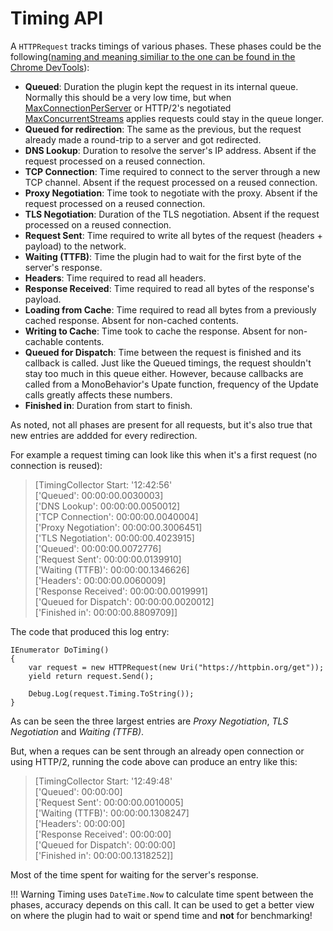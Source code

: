 # Timing API

A `HTTPRequest` tracks timings of various phases. These phases could be the following([naming and meaning similiar to the one can be found in the Chrome DevTools](https://developers.google.com/web/tools/chrome-devtools/network/reference?#timing-explanation)):

- **Queued**: Duration the plugin kept the request in its internal queue. Normally this should be a very low time, but when [MaxConnectionPerServer](../../7.GlobalTopics/GlobalSettings.md) or HTTP/2's negotiated [MaxConcurrentStreams](../../7.GlobalTopics/HTTP2.md#settings) applies requests could stay in the queue longer.
- **Queued for redirection**: The same as the previous, but the request already made a round-trip to a server and got redirected.
- **DNS Lookup**: Duration to resolve the server's IP address. Absent if the request processed on a reused connection.
- **TCP Connection**: Time required to connect to the server through a new TCP channel. Absent if the request processed on a reused connection.
- **Proxy Negotiation**: Time took to negotiate with the proxy. Absent if the request processed on a reused connection.
- **TLS Negotiation**: Duration of the TLS negotiation. Absent if the request processed on a reused connection.
- **Request Sent**: Time required to write all bytes of the request (headers + payload) to the network.
- **Waiting (TTFB)**: Time the plugin had to wait for the first byte of the server's response.
- **Headers**: Time required to read all headers.
- **Response Received**: Time required to read all bytes of the response's payload.
- **Loading from Cache**: Time required to read all bytes from a previously cached response. Absent for non-cached contents.
- **Writing to Cache**: Time took to cache the response. Absent for non-cachable contents.
- **Queued for Dispatch**: Time between the request is finished and its callback is called. Just like the Queued timings, the request shouldn't stay too much in this queue either. However, because callbacks are called from a MonoBehavior's Upate function, frequency of the Update calls greatly affects these numbers.
- **Finished in**: Duration from start to finish.

As noted, not all phases are present for all requests, but it's also true that new entries are addded for every redirection.

For example a request timing can look like this when it's a first request (no connection is reused):

> [TimingCollector Start: '12:42:56' </br>['Queued': 00:00:00.0030003]</br>['DNS Lookup': 00:00:00.0050012]</br>['TCP Connection': 00:00:00.0040004]</br>['Proxy Negotiation': 00:00:00.3006451]</br>['TLS Negotiation': 00:00:00.4023915]</br>['Queued': 00:00:00.0072776]</br>['Request Sent': 00:00:00.0139910]</br>['Waiting (TTFB)': 00:00:00.1346626]</br>['Headers': 00:00:00.0060009]</br>['Response Received': 00:00:00.0019991]</br>['Queued for Dispatch': 00:00:00.0020012]</br>['Finished in': 00:00:00.8809709]]


The code that produced this log entry:
```language-csharp
IEnumerator DoTiming()
{
    var request = new HTTPRequest(new Uri("https://httpbin.org/get"));
    yield return request.Send();

    Debug.Log(request.Timing.ToString());
}
```

As can be seen the three largest entries are *Proxy Negotiation*, *TLS Negotiation* and *Waiting (TTFB)*.

But, when a reques can be sent through an already open connection or using HTTP/2, running the code above can produce an entry like this:

>[TimingCollector Start: '12:49:48' </br>['Queued': 00:00:00]</br>['Request Sent': 00:00:00.0010005]</br>['Waiting (TTFB)': 00:00:00.1308247]</br>['Headers': 00:00:00]</br>['Response Received': 00:00:00]</br>['Queued for Dispatch': 00:00:00]</br>['Finished in': 00:00:00.1318252]]

Most of the time spent for waiting for the server's response.

!!! Warning
	Timing uses `DateTime.Now` to calculate time spent between the phases, accuracy depends on this call. It can be used to get a better view on where the plugin had to wait or spend time and **not** for benchmarking!
	